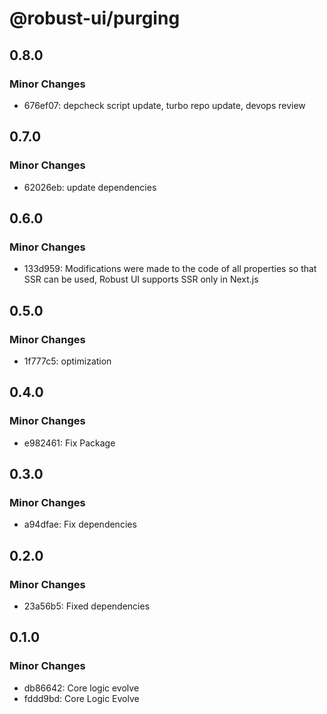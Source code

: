 # @robust-ui/purging

## 0.8.0

### Minor Changes

- 676ef07: depcheck script update, turbo repo update, devops review

## 0.7.0

### Minor Changes

- 62026eb: update dependencies

## 0.6.0

### Minor Changes

- 133d959: Modifications were made to the code of all properties so that SSR can be used, Robust UI supports SSR only in Next.js

## 0.5.0

### Minor Changes

- 1f777c5: optimization

## 0.4.0

### Minor Changes

- e982461: Fix Package

## 0.3.0

### Minor Changes

- a94dfae: Fix dependencies

## 0.2.0

### Minor Changes

- 23a56b5: Fixed dependencies

## 0.1.0

### Minor Changes

- db86642: Core logic evolve
- fddd9bd: Core Logic Evolve
